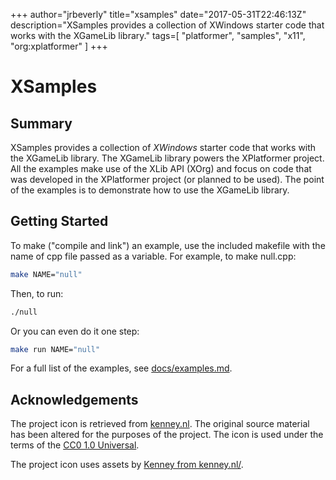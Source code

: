 +++
author="jrbeverly"
title="xsamples"
date="2017-05-31T22:46:13Z"
description="XSamples provides a collection of XWindows starter code that works with the XGameLib library."
tags=[
  "platformer",
  "samples",
  "x11",
  "org:xplatformer"
]
+++

# XSamples

## Summary

XSamples provides a collection of *XWindows* starter code that works with the XGameLib library. The XGameLib library powers the XPlatformer project. All the examples make use of the XLib API (XOrg) and focus on code that was developed in the XPlatformer project (or planned to be used). The point of the examples is to demonstrate how to use the XGameLib library.

## Getting Started

To make ("compile and link") an example, use the included makefile with
the name of cpp file passed as a variable. For example, to make null.cpp:

```bash
make NAME="null"
```

Then, to run:

```bash
./null
```

Or you can even do it one step:

```bash
make run NAME="null"
```

For a full list of the examples, see [docs/examples.md](docs/examples.md).

## Acknowledgements

The project icon is retrieved from [kenney.nl](docs/icon/icon.json). The original source material has been altered for the purposes of the project. The icon is used under the terms of the [CC0 1.0 Universal](https://creativecommons.org/publicdomain/zero/1.0/).

The project icon uses assets by [Kenney from kenney.nl/](http://kenney.nl/assets/platformer-art-deluxe).